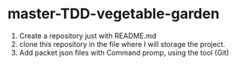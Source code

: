 # master-TDD-vegetable-garden

1. Create a repository just with README.md
2. clone this repository in the file where I will storage the project.
3. Add packet json files with Command promp, using the tool (Git)
